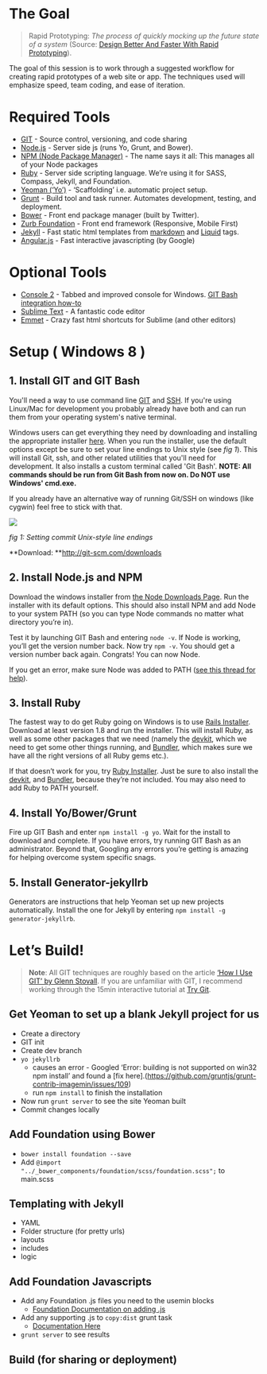 # The Goal

> Rapid Prototyping: *The process of quickly mocking up the future state of a system* (Source: [Design Better And Faster With Rapid Prototyping](http://www.smashingmagazine.com/2010/06/16/design-better-faster-with-rapid-prototyping)).

The goal of this session is to work through a suggested workflow for creating rapid prototypes of a web site or app.  The techniques used will emphasize speed, team coding, and ease of iteration.

# Required Tools

* [GIT](http://git-scm.com/) - Source control, versioning, and code sharing
* [Node.js](http://nodejs.org/) - Server side js (runs Yo, Grunt, and Bower).
* [NPM (Node Package Manager)](https://npmjs.org/) - The name says it all: This manages all of your Node packages
* [Ruby](https://www.ruby-lang.org/en/) - Server side scripting language. We’re using it for SASS, Compass, Jekyll, and Foundation.
* [Yeoman (‘Yo’)](http://yeoman.io/) - ‘Scaffolding’ i.e. automatic project setup.
* [Grunt](http://gruntjs.com/) - Build tool and task runner.  Automates development, testing, and deployment.
* [Bower](http://bower.io/) - Front end package manager (built by Twitter).
* [Zurb Foundation](http://foundation.zurb.com) - Front end framework (Responsive, Mobile First)
* [Jekyll](http://jekyllrb.com/) - Fast static html templates from [markdown](http://daringfireball.net/projects/markdown/) and [Liquid](http://docs.shopify.com/themes/liquid-basics) tags.
* [Angular.js](http://angularjs.org/) - Fast interactive javascripting (by Google)

# Optional Tools
* [Console 2](http://sourceforge.net/projects/console/) - Tabbed and improved console for Windows.  [GIT Bash integration how-to](http://johngilliland.wordpress.com/2012/12/22/git-bash-console2-finally/)
* [Sublime Text](http://www.sublimetext.com/) - A fantastic code editor
* [Emmet](http://emmet.io/) - Crazy fast html shortcuts for Sublime (and other editors)

# Setup ( Windows 8 )

## 1. Install GIT and GIT Bash
You'll need a way to use command line [GIT](http://git-scm.com/) and [SSH](http://www.openssh.org/).  If you're using Linux/Mac for development you probably already have both and can run them from your operating system's native terminal.

Windows users can get everything they need by downloading and installing the appropriate installer [here](http://git-scm.com/downloads).  When you run the installer, use the default options except be sure to set your line endings to Unix style (see _fig 1_).  This will install Git, ssh, and other related utilities that you'll need for development.  It also installs a custom terminal called 'Git Bash'.  **NOTE: All commands should be run from Git Bash from now on.  Do NOT use Windows' cmd.exe.**

If you already have an alternative way of running Git/SSH on windows (like cygwin) feel free to stick with that.

![](https://lh6.googleusercontent.com/93jLHd_-BYElDik10RDRPL4yjRQGX_AB5xyH6Qyd3-84LT5-wmi_lnFNRmXdZxCKVJwT_uEhKMcvhDB3_e-vS1uy2Cocb2Bl6Byf5HU8i4OxtFw58CoG1-Aqiw)

_fig 1: Setting commit Unix-style line endings_

**Download: **http://git-scm.com/downloads

## 2. Install Node.js and NPM
 Download the windows installer from [the Node Downloads Page](http://nodejs.org/download/).  Run the installer with its default options.  This should also install NPM and add Node to your system PATH (so you can type Node commands no matter what directory you’re in).

Test it by launching GIT Bash and entering `node -v`. If Node is working, you’ll get the version number back.  Now try `npm -v`.  You should get a version number back again.  Congrats!  You can now Node.

If you get an error, make sure Node was added to PATH ([see this thread for help](http://stackoverflow.com/questions/8768549/node-js-doesnt-recognize-system-path)).

## 3. Install Ruby
The fastest way to do get Ruby going on Windows is to use [Rails Installer](http://railsinstaller.org/en).  Download at least version 1.8 and run the installer.  This will install Ruby, as well as some other packages that we need (namely the [devkit](http://rubyinstaller.org/add-ons/devkit/), which we need to get some other things running, and [Bundler](http://bundler.io/), which makes sure we have all the right versions of all Ruby gems etc.).

If that doesn’t work for you, try [Ruby Installer](http://rubyinstaller.org/).  Just be sure to also install the [devkit](http://rubyinstaller.org/add-ons/devkit/), and [Bundler](http://bundler.io/), because they’re not included.  You may also need to add Ruby to PATH yourself.

## 4. Install Yo/Bower/Grunt
Fire up GIT Bash and enter `npm install -g yo`.  Wait for the install to download and complete.  If you have errors, try running GIT Bash as an administrator.  Beyond that, Googling any errors you’re getting is amazing for helping overcome system specific snags.

## 5. Install Generator-jekyllrb
Generators are instructions that help Yeoman set up new projects automatically.  Install the one for Jekyll by entering `npm install -g generator-jekyllrb`.

# Let’s Build!

> **Note**: All GIT techniques are roughly based on the article [‘How I Use GIT’ by Glenn Stovall](http://glennstovall.com/blog/2013/03/15/how-i-use-git/).  If you are unfamiliar with GIT, I recommend working through the 15min interactive tutorial at [Try Git](http://try.github.io/levels/1/challenges/1).

## Get Yeoman to set up a blank Jekyll project for us
* Create a directory
* GIT init
* Create dev branch
* `yo jekyllrb`
  * causes an error - Googled ‘Error: building is not supported on win32 npm install’ and found a [fix here].(https://github.com/gruntjs/grunt-contrib-imagemin/issues/109)
  * run `npm install` to finish the installation
* Now run `grunt server` to see the site Yeoman built
* Commit changes locally

## Add Foundation using Bower
* `bower install foundation --save`
* Add `@import "../_bower_components/foundation/scss/foundation.scss";` to main.scss

## Templating with Jekyll
* YAML
* Folder structure (for pretty urls)
* layouts
* includes
* logic

## Add Foundation Javascripts
* Add any Foundation .js files you need to the usemin blocks
  * [Foundation Documentation on adding .js](http://foundation.zurb.com/docs/javascript.html)
* Add any supporting .js to `copy:dist` grunt task
  * [Documentation Here](https://github.com/robwierzbowski/generator-jekyllrb#bower-components-and-usemin)
* `grunt server` to see results

## Build (for sharing or deployment)






